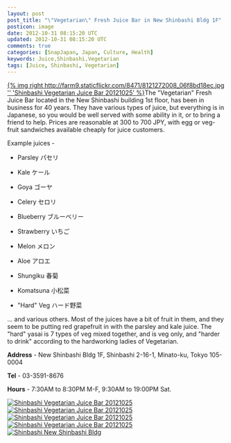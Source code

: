 ```yaml
---           
layout: post
post_title: "\"Vegetarian\" Fresh Juice Bar in New Shinbashi Bldg 1F"
posticon: image
date: 2012-10-31 08:15:20 UTC
updated: 2012-10-31 08:15:20 UTC
comments: true
categories: [SnapJapan, Japan, Culture, Health]
keywords: Juice,Shinbashi,Vegetarian
tags: [Juice, Shinbashi, Vegetarian]
---
```

 


[{% img right http://farm9.staticflickr.com/8471/8121272008_06f8bd18ec.jpg '' 'Shinbashi Vegetarian Juice Bar 20121025' %}](http://www.flickr.com/photos/81796435@N00/8121272008 "View 'Shinbashi Vegetarian Juice Bar 20121025' on Flickr.com")The "Vegetarian" Fresh Juice Bar located in the New Shinbashi building 1st floor, has been in business for 40 years. They have various types of juice, but everything is in Japanese, so you would be well served with some ability in it, or to bring a friend to help. Prices are reasonable at 300 to 700 JPY, with egg or veg-fruit sandwiches available cheaply for juice customers.




Example juices - 


- Parsley パセリ

- Kale ケール

- Goya ゴーヤ

- Celery セロリ

- Blueberry ブルーベリー

- Strawberry いちご

- Melon メロン

- Aloe アロエ

- Shungiku 春菊

- Komatsuna 小松菜

- "Hard" Veg ハード野菜



... and various others. Most of the juices have a bit of fruit in them, and they seem to be putting red grapefruit in with the parsley and kale juice. The "hard" yasai is 7 types of veg mixed together, and is veg only, and "harder to drink" according to the hardworking ladies of Vegetarian. 




 




**Address** - New Shinbashi Bldg 1F, Shinbashi 2-16-1, Minato-ku, Tokyo 105-0004




**Tel** - 03-3591-8676




**Hours** - 7:30AM to 8:30PM M-F, 9:30AM to 19:00PM Sat.




[![Shinbashi Vegetarian Juice Bar 20121025](http://farm9.staticflickr.com/8471/8121272008_06f8bd18ec_s.jpg)](http://www.flickr.com/photos/81796435@N00/8121272008 "View 'Shinbashi Vegetarian Juice Bar 20121025' on Flickr.com")[![Shinbashi Vegetarian Juice Bar 20121025](http://farm9.staticflickr.com/8324/8121256019_f1312b0cf4_s.jpg)](http://www.flickr.com/photos/81796435@N00/8121256019 "View 'Shinbashi Vegetarian Juice Bar 20121025' on Flickr.com")[![Shinbashi Vegetarian Juice Bar 20121025](http://farm9.staticflickr.com/8193/8121254507_9f72a00006_s.jpg)](http://www.flickr.com/photos/81796435@N00/8121254507 "View 'Shinbashi Vegetarian Juice Bar 20121025' on Flickr.com")[![Shinbashi Vegetarian Juice Bar 20121025](http://farm9.staticflickr.com/8192/8121271024_e17a9b7c7a_s.jpg)](http://www.flickr.com/photos/81796435@N00/8121271024 "View 'Shinbashi Vegetarian Juice Bar 20121025' on Flickr.com")[![Shinbashi New Shinbashi Bldg ](http://farm9.staticflickr.com/8475/8121238847_2d971a78e7_s.jpg)](http://www.flickr.com/photos/81796435@N00/8121238847 "View 'Shinbashi New Shinbashi Bldg ")


